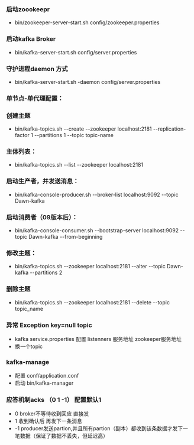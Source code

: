 ### 启动zoookeepr
- bin/zookeeper-server-start.sh config/zookeeper.properties

### 启动kafka Broker
- bin/kafka-server-start.sh config/server.properties

### 守护进程daemon 方式
- bin/kafka-server-start.sh -daemon config/server.properties
### 单节点-单代理配置：
### 创建主题
- bin/kafka-topics.sh --create --zookeeper localhost:2181 --replication-factor 1 --partitions 1 --topic topic-name

### 主体列表：
- bin/kafka-topics.sh --list --zookeeper localhost:2181

### 启动生产者，并发送消息：
- bin/kafka-console-producer.sh --broker-list localhost:9092 --topic Dawn-kafka

### 启动消费者（09版本后）：
- bin/kafka-console-consumer.sh --bootstrap-server localhost:9092 --topic Dawn-kafka --from-beginning

### 修改主题：
- bin/kafka-topics.sh --zookeeper localhost:2181 --alter --topic Dawn-kafka --partitions 2

### 删除主题
- bin/kafka-topics.sh --zookeeper localhost:2181 --delete --topic topic_name

### 异常 Exception key=null  topic
- kafka service.properties 配置 listenners 服务地址 zookeeper服务地址
- 换一个topic



### kafka-manage
- 配置 conf/application.conf
- 启动  bin/kafka-manager


### 应答机制acks （0 1 -1） 配置默认1
- 0 broker不等待收到回应 直接发
- 1 收到确认后 再发下一条消息
- -1 producer发送partion,并且所有partion（副本）都收到该条数据才发下一笔数据（保证了数据不丢失，但延迟高）


